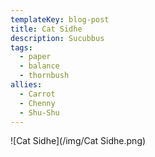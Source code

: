 ```yaml
---
templateKey: blog-post
title: Cat Sidhe
description: Sucubbus
tags:
  - paper
  - balance
  - thornbush
allies:
  - Carrot
  - Chenny
  - Shu-Shu
---
```

![Cat Sidhe](/img/Cat Sidhe.png)